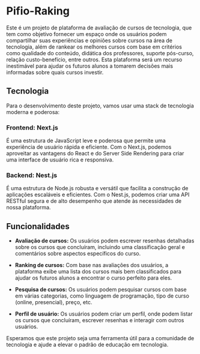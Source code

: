 # Pifio-Raking

Este é um projeto de plataforma de avaliação de cursos de tecnologia, que tem como objetivo fornecer um espaço onde os usuários podem compartilhar suas experiências e opiniões sobre cursos na área de tecnologia, além de rankear os melhores cursos com base em critérios como qualidade do conteúdo, didática dos professores, suporte pós-curso, relação custo-benefício, entre outros. Esta plataforma será um recurso inestimável para ajudar os futuros alunos a tomarem decisões mais informadas sobre quais cursos investir.

## Tecnologia

Para o desenvolvimento deste projeto, vamos usar uma stack de tecnologia moderna e poderosa:

### Frontend: Next.js
É uma estrutura de JavaScript leve e poderosa que permite uma experiência de usuário rápida e eficiente. Com o Next.js, podemos aproveitar as vantagens do React e do Server Side Rendering para criar uma interface de usuário rica e responsiva.

### Backend: Nest.js
É uma estrutura de Node.js robusta e versátil que facilita a construção de aplicações escaláveis e eficientes. Com o Nest.js, podemos criar uma API RESTful segura e de alto desempenho que atende às necessidades de nossa plataforma.

## Funcionalidades

- **Avaliação de cursos:** Os usuários podem escrever resenhas detalhadas sobre os cursos que concluíram, incluindo uma classificação geral e comentários sobre aspectos específicos do curso.

- **Ranking de cursos:** Com base nas avaliações dos usuários, a plataforma exibe uma lista dos cursos mais bem classificados para ajudar os futuros alunos a encontrar o curso perfeito para eles.

- **Pesquisa de cursos:** Os usuários podem pesquisar cursos com base em várias categorias, como linguagem de programação, tipo de curso (online, presencial), preço, etc.

- **Perfil de usuário:** Os usuários podem criar um perfil, onde podem listar os cursos que concluíram, escrever resenhas e interagir com outros usuários.

Esperamos que este projeto seja uma ferramenta útil para a comunidade de tecnologia e ajude a elevar o padrão de educação em tecnologia.

